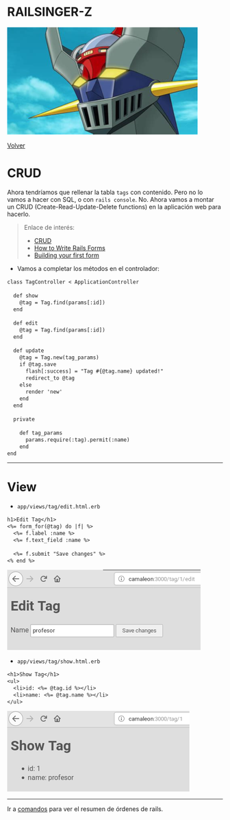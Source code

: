 
# RAILSINGER-Z

![](images/cabeza.png)

[Volver](README.md)

# CRUD

Ahora tendríamos que rellenar la tabla `tags` con contenido. Pero no lo vamos a hacer con SQL, o con `rails console`. No. Ahora vamos a montar un CRUD (Create-Read-Update-Delete functions) en la aplicación web para hacerlo.

> Enlace de interés:
> * [CRUD](https://www.railstutorial.org/book/updating_and_deleting_users)
> * [How to Write Rails Forms](https://launchacademy.com/codecabulary/learn-rails/writing-forms)
> * [Building your first form](http://simple-form-bootstrap.plataformatec.com.br/documentation)

* Vamos a completar los métodos en el controlador:
```
class TagController < ApplicationController

  def show
    @tag = Tag.find(params[:id])
  end

  def edit
    @tag = Tag.find(params[:id])
  end

  def update
    @tag = Tag.new(tag_params)
    if @tag.save
      flash[:success] = "Tag #{@tag.name} updated!"
      redirect_to @tag
    else
      render 'new'
    end
  end

  private

    def tag_params
      params.require(:tag).permit(:name)
    end
end
```

---

# View

* `app/views/tag/edit.html.erb`
```
h1>Edit Tag</h1>
<%= form_for(@tag) do |f| %>
  <%= f.label :name %>
  <%= f.text_field :name %>

  <%= f.submit "Save changes" %>
<% end %>
```

![](images/09-edit-tag.png)

* `app/views/tag/show.html.erb`
```
<h1>Show Tag</h1>
<ul>
  <li>id: <%= @tag.id %></li>
  <li>name: <%= @tag.name %></li>
</ul>
```

![](images/09-show-tag.png)

---

Ir a [comandos](99-commands.md) para ver el resumen de órdenes de rails.
